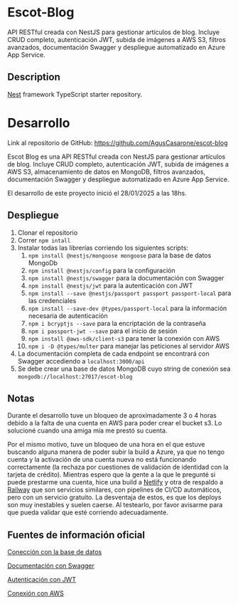 # Escot-Blog
API RESTful creada con NestJS para gestionar artículos de blog. Incluye CRUD completo, autenticación JWT, subida de imágenes a AWS S3, filtros avanzados, documentación Swagger y despliegue automatizado en Azure App Service.

## Description

[Nest](https://github.com/nestjs/nest) framework TypeScript starter repository.
# Desarrollo

Link al repositorio de GitHub: https://github.com/AgusCasarone/escot-blog

Escot Blog es una API RESTful creada con NestJS para gestionar artículos de blog. Incluye CRUD completo, autenticación JWT, subida de imágenes a AWS S3, almacenamiento de datos en MongoDB, filtros avanzados, documentación Swagger y despliegue automatizado en Azure App Service.

El desarrollo de este proyecto inició el 28/01/2025 a las 18hs.

## Despliegue

1. Clonar el repositorio
2. Correr `npm intall`
3. Instalar todas las librerías corriendo los siguientes scripts:
    1. `npm install @nestjs/mongoose mongoose` para la base de datos MongoDb
    2. `npm install @nestjs/config` para la configuración
    3. `npm install @nestjs/swagger` para la documentación con Swagger
    4. `npm install @nestjs/jwt` para la autenticación con JWT
    5. `npm install --save @nestjs/passport passport passport-local` para las credenciales
    6. `npm install --save-dev @types/passport-local` para la información necesaria de autenticación
    7. `npm i bcryptjs --save` para la encriptación de la contraseña
    8. `npm i passport-jwt --save` para el inicio de sesión
    9. `npm install @aws-sdk/client-s3` para tener la conexión con AWS
    10. `npm i -D @types/multer` para manejar las peticiones al servidor AWS
4. La documentación completa de cada endpoint se encontrará con Swagger accediendo a `localhost:3000/api`
5. Se debe crear una base de datos MongoDB cuyo string de conexión sea `mongodb://localhost:27017/escot-blog`

## Notas

Durante el desarrollo tuve un bloqueo de aproximadamente 3 o 4 horas debido a la falta de una cuenta en AWS para poder crear el bucket s3. Lo solucioné cuando una amiga mía me prestó su cuenta.

Por el mismo motivo, tuve un bloqueo de una hora en el que estuve buscando alguna manera de poder subir la build a Azure, ya que no tengo cuenta y la activación de una cuenta nueva no está funcionando correctamente (la rechaza por cuestiones de validación de identidad con la tarjeta de crédito). Mientras espero que la gente a la que le pregunté si puede prestarme una cuenta, hice una build a [Netlify](https://escot-blog.netlify.app/articles/)  y otra de respaldo a [Railway](https://escot-blog-production.up.railway.app/) que son servicios similares, con pipelines de CI/CD automáticos, pero con un servicio gratuito. La desventaja de estos, es que los deploys son muy inestables y suelen caerse. Al testearlo, por favor avisarme para que pueda validar que esté corriendo adecuadamente.

## Fuentes de información oficial

[Conección con la base de datos](https://docs.nestjs.com/techniques/mongodb)

[Documentación con Swagger](https://docs.nestjs.com/openapi/introduction)

[Autenticación con JWT](https://docs.nestjs.com/security/authentication)

[Conexión con AWS](https://docs.nestjs.com/faq/serverless)
